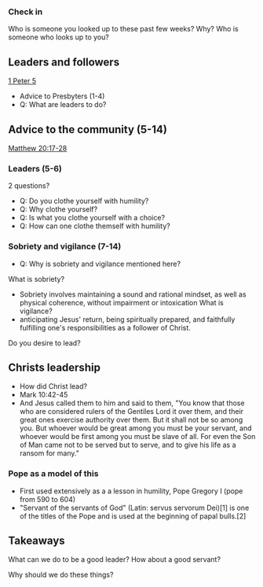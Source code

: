 ### Check in
Who is someone you looked up to these past few weeks?
Why?
Who is someone who looks up to you?

## Leaders and followers
[1 Peter 5](https://bible.usccb.org/bible/1peter/5?1)
- Advice to Presbyters (1-4)
- Q: What are leaders to do?

## Advice to the community (5-14)
[Matthew 20:17-28](https://www.biblegateway.com/passage/?search=Matthew+20&version=NIV)
### Leaders (5-6)
2 questions?
- Q: Do you clothe yourself with humility?
- Q: Why clothe yourself?
- Q: Is what you clothe yourself with a choice?
- Q: How can one clothe themself with humility? 

### Sobriety and vigilance (7-14)
- Q: Why is sobriety and vigilance mentioned here?

What is sobriety?
- Sobriety involves maintaining a sound and rational mindset, as well as physical coherence, without impairment or intoxication
What is vigilance?
-  anticipating Jesus' return, being spiritually prepared, and faithfully fulfilling one's responsibilities as a follower of Christ.

Do you desire to lead?

## Christs leadership
- How did Christ lead?
- Mark 10:42-45
- And Jesus called them to him and said to them, "You know that those who are considered rulers of the Gentiles Lord it over them, and their great ones exercise authority over them. But it shall not be so among you. But whoever would be great among you must be your servant, and whoever would be first among you must be slave of all. For even the Son of Man came not to be served but to serve, and to give his life as a ransom for many."

### Pope as a model of this
- First used extensively as a a lesson in humility, Pope Gregory I (pope from 590 to 604)
- "Servant of the servants of God" (Latin: servus servorum Dei)[1] is one of the titles of the Pope and is used at the beginning of papal bulls.[2]

## Takeaways
What can we do to be a good leader?
How about a good servant?

Why should we do these things?

